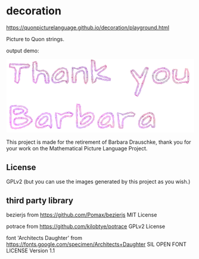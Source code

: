 # decoration

<https://quonpicturelanguage.github.io/decoration/playground.html>

Picture to Quon strings.

output demo:

<img src="output1.png" width="1387">

This project is made for the retirement of Barbara Drauschke, thank you for your work on the Mathematical Picture Language Project.

## License

GPLv2 (but you can use the images generated by this project as you wish.)

## third party library

bezierjs from <https://github.com/Pomax/bezierjs> MIT License

potrace from <https://github.com/kilobtye/potrace> GPLv2 License

font 'Architects Daughter' from <https://fonts.google.com/specimen/Architects+Daughter> SIL OPEN FONT LICENSE Version 1.1
